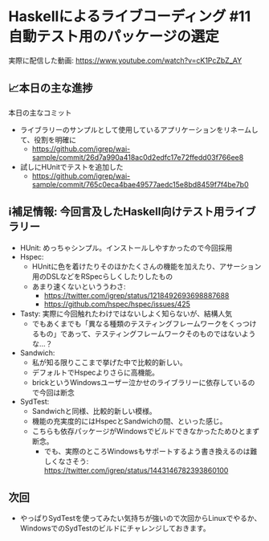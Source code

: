 # Haskellによるライブコーディング #11 自動テスト用のパッケージの選定

実際に配信した動画: <https://www.youtube.com/watch?v=cK1PcZbZ_AY>


## 📈本日の主な進捗

本日の主なコミット

- ライブラリーのサンプルとして使用しているアプリケーションをリネームして、役割を明確に
    - <https://github.com/igrep/wai-sample/commit/26d7a990a418ac0d2edfc17e72ffedd03f766ee8>
- 試しにHUnitでテストを追加した
    - <https://github.com/igrep/wai-sample/commit/765c0eca4bae49577aedc15e8bd8459f7f4be7b0>

## ℹ️補足情報: 今回言及したHaskell向けテスト用ライブラリー

- HUnit: めっちゃシンプル。インストールしやすかったので今回採用
- Hspec:
    - HUnitに色を着けたりそのほかたくさんの機能を加えたり、アサーション用のDSLなどをRSpecらしくしたりしたもの
    - あまり速くないといううわさ:
        - <https://twitter.com/igrep/status/1218492693698887688>
        - <https://github.com/hspec/hspec/issues/425>
- Tasty: 実際に今回触れたわけではないしよく知らないが、結構人気
    - でもあくまでも「異なる種類のテスティングフレームワークをくっつけるもの」であって、テスティングフレームワークそのものではないような...？
- Sandwich:
    - 私が知る限りここまで挙げた中で比較的新しい。
    - デフォルトでHspecよりさらに高機能。
    - brickというWindowsユーザー泣かせのライブラリーに依存しているので今回は断念
- SydTest:
    - Sandwichと同様、比較的新しい模様。
    - 機能の充実度的にはHspecとSandwichの間、といった感じ。
    - こちらも依存パッケージがWindowsでビルドできなかったためひとまず断念。
        - でも、実際のところWindowsもサポートするよう書き換えるのは難しくなさそう: <https://twitter.com/igrep/status/1443146782393860100>

## 次回

- やっぱりSydTestを使ってみたい気持ちが強いので次回からLinuxでやるか、WindowsでのSydTestのビルドにチャレンジしておきます。
